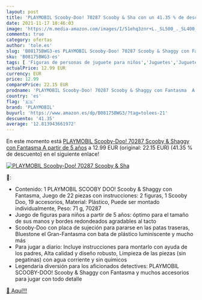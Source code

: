 ```yaml
---
layout: post
title: 'PLAYMOBIL Scooby-Doo! 70287 Scooby & Sha con un 41.35 % de descuento'
date: 2021-11-17 10:46:03
image: 'https://m.media-amazon.com/images/I/51ehq3znr+L._SL500_._SL400_.jpg'
comments: true
category: ofertas
author: 'tole.es'
slug: 'B08175BWG3-es PLAYMOBIL Scooby-Doo! 70287 Scooby & Shaggy con Fantasma A...'
sku: 'B08175BWG3-es'
tags: [ 'Figuras de personas de juguete para niños','Juguetes','Juguetes y juegos','Muñecos y figuras','playmobil', ]
actualPrice: 12.99 EUR
currency: EUR
price: 12.99
comparePrice: 22.15 EUR
prodname: 'PLAYMOBIL Scooby-Doo! 70287 Scooby & Shaggy con Fantasma  A partir de 5 años'
country: 'es'
flag: '🇪🇸'
brand: 'PLAYMOBIL'
buyurl: 'https://www.amazon.es/dp/B08175BWG3/?tag=tolees-21'
descuento: '41.35'
average: '12.813943661972'
---
```


En este momento está [PLAYMOBIL Scooby-Doo! 70287 Scooby & Shaggy con Fantasma  A partir de 5 años](https://www.amazon.es/dp/B08175BWG3/?tag=tolees-21) a 12.99 EUR (original: 22.15 EUR) (41.35 %  de descuento) en el siguiente enlace!

[![PLAYMOBIL Scooby-Doo! 70287 Scooby & Sha](https://m.media-amazon.com/images/I/51ehq3znr+L._SL500_._SL400_.jpg)](https://www.amazon.es/dp/B08175BWG3/?tag=tolees-21)

🔎:

- Contenido: 1 PLAYMOBIL SCOOBY DOO! Scooby & Shaggy con Fantasma, Juego de 22 piezas con instrucciones: 2 figuras, 1 Scooby Doo, 19 accesorios, Material: Plástico, Puede ser montado individualmente, Peso: 71 g, 70287
- Juego de figuras para niños a partir de 5 años: óptimo para el tamaño de sus manos y bordes redondeados agradables al tacto
- Scooby-Doo con placa de sujeción para pararse en las patas traseras, Bluestone el Gran-Fantasma con bata de plástico luminiscente y mucho más
- Para jugar a diario: Incluye instrucciones para montarlo con ayuda de los padres, Alta calidad y diseño robusto, Limpieza de las piezas (sin pegatinas) con agua corriente y sin químicos
- Legendaria diversión para los aficionados detectives: PLAYMOBIL SCOOBY-DOO! Scooby & Shaggy con Fantasma y muchos accesorios para jugar con todo detalle

[🛒 Aquí!!!](https://www.amazon.es/dp/B08175BWG3/?tag=tolees-21)
